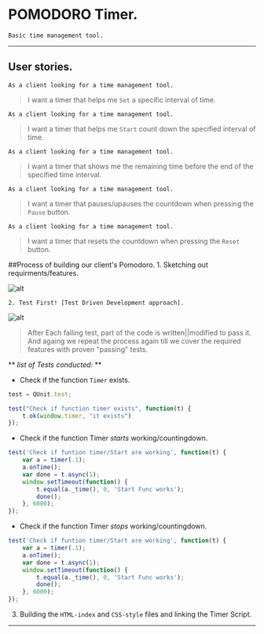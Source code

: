 # POMODORO Timer.
``Basic time management tool.``
_____

## User stories.
    As a client looking for a time management tool.
> I want a timer that helps me ```Set``` 
> a specific interval of time.

    As a client looking for a time management tool.
> I want a timer that helps me ```Start``` count down 
> the specified interval of time.

    As a client looking for a time management tool.
> I want a timer that shows me the remaining time 
> before the end of the specified time interval.

    As a client looking for a time management tool.
> I want a timer that pauses/upauses the countdown when
> pressing the ```Pause``` button.

    As a client looking for a time management tool.
> I want a timer that resets the countdown when
> pressing the ```Reset``` button.


##Process of building our client's Pomodoro.
    1. Sketching out requirments/features.

![alt](https://s30.postimg.org/hq4mgi6b5/Scan_Feb_8_14_36.jpg)

    2. Test First! [Test Driven Development approach].

![alt](https://image.ibb.co/dqDP5a/tddSteps.jpg)


>After Each failing test, part of the code is written||modified to pass it.
>And againg we repeat the process again till we cover the required features
>with proven "passing" tests.


** *list of Tests conducted:* **

* Check if the function ```Timer``` exists.

```javascript
test = QUnit.test;

test("Check if function timer exists", function(t) {
    t.ok(window.timer, "it exists")
});
```

* Check if the function Timer _starts_ working/countingdown.

```javascript
test('Check if funtion timer/Start are working', function(t) {
    var a = timer(.1);
    a.onTime();
    var done = t.async(1);
    window.setTimeout(function() {
        t.equal(a._time(), 0, 'Start Func works');
        done();
    }, 6000);
});
```

* Check if the function Timer _stops_ working/countingdown.

```javascript
test('Check if funtion timer/Start are working', function(t) {
    var a = timer(.1);
    a.onTime();
    var done = t.async(1);
    window.setTimeout(function() {
        t.equal(a._time(), 0, 'Start Func works');
        done();
    }, 6000);
});
```

3. Building the ``HTML-index`` and ``CSS-style`` files 
and linking the Timer Script.
_____